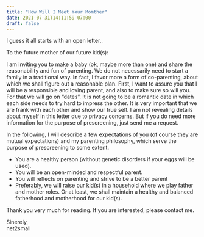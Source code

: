 ```yaml
---
title: "How Will I Meet Your Momther"
date: 2021-07-31T14:11:59-07:00
draft: false
---
```

I guess it all starts with an open letter..


To the future mother of our future kid(s):

I am inviting you to make a baby (ok, maybe more than one) and share the reasonability and fun of parenting. We do not necessarily need to start a family in a traditional way. In fact, I favor more a form of co-parenting, about which we shall figure out a reasonable plan. First, I want to assure you that I will be a responsible and loving parent, and also to make sure so will you. For that we will go on “dates”. It is not going to be a romantic date in which each side needs to try hard to impress the other. It is very important that we are frank with each other and show our true self. I am not revealing details about myself in this letter due to privacy concerns. But if you do need more information for the purpose of prescreening, just send me a request. 

In the following, I will describe a few expectations of you (of course they are mutual expectations) and my parenting philosophy, which serve the purpose of prescreening to some extent.

- You are a healthy person (without genetic disorders if your eggs will be used).
- You will be an open-minded and respectful parent. 
- You will reflects on parenting and strive to be a better parent
- Preferably, we will raise our kid(s) in a household where we play father and mother roles. Or at least, we shall maintain a healthy and balanced fatherhood and motherhood for our kid(s).

Thank you very much for reading. If you are interested, please contact me.

Sinerely,  
net2small


